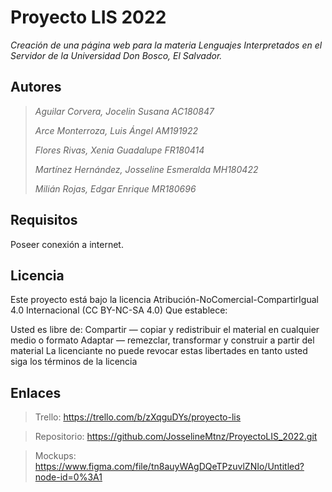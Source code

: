 # Proyecto LIS 2022
*Creación de una página web para la materia Lenguajes Interpretados en el Servidor de la Universidad Don Bosco, El Salvador.* 

## Autores
> *Aguilar Corvera, Jocelin Susana 				AC180847*
> 
> *Arce Monterroza, Luis Ángel 				AM191922*
> 
> *Flores Rivas, Xenia Guadalupe 				FR180414*
> 
> *Martínez Hernández, Josseline Esmeralda 		MH180422*
> 
> *Milián Rojas, Edgar Enrique 				MR180696*

## Requisitos

Poseer conexión a internet.

## Licencia
Este proyecto está bajo la licencia Atribución-NoComercial-CompartirIgual 4.0 Internacional (CC BY-NC-SA 4.0) Que establece:

Usted es libre de: Compartir — copiar y redistribuir el material en cualquier medio o formato Adaptar — remezclar, transformar y construir a partir del material La licenciante no puede revocar estas libertades en tanto usted siga los términos de la licencia

## Enlaces

>Trello: https://trello.com/b/zXqguDYs/proyecto-lis

>Repositorio: https://github.com/JosselineMtnz/ProyectoLIS_2022.git

>Mockups: https://www.figma.com/file/tn8auyWAgDQeTPzuvlZNIo/Untitled?node-id=0%3A1
